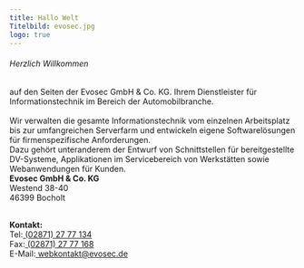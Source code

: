 ```yaml
---
title: Hallo Welt
Titelbild: evosec.jpg
logo: true
---
```

<div class="row">
<div class="col-md-8">
<h6>Herzlich Willkommen</h6>
auf den Seiten der Evosec GmbH & Co. KG. Ihrem Dienstleister für Informationstechnik im Bereich der Automobilbranche.<br> 
<br>
Wir verwalten die gesamte Informationstechnik vom einzelnen Arbeitsplatz bis zur umfangreichen Serverfarm und entwickeln eigene Softwarelösungen für firmenspezifische Anforderungen.<br> 
Dazu gehört unteranderem der Entwurf von Schnittstellen für bereitgestellte DV-Systeme, Applikationen im Servicebereich von Werkstätten sowie Webanwendungen für Kunden.<br>
</div>
<div class="col-md-4">
<div class="card bg-light mb-3">
<div class="card-body">
<strong>Evosec GmbH & Co. KG</strong><br>
Westend 38-40<br>
46399 Bocholt<br>

<br>

<strong>Kontakt:</strong><br>
Tel:<a href="tel:(02871) 27 77 134"> (02871) 27 77 134</a><br>
Fax:<a href="fax:(02871) 27 77 168"> (02871) 27 77 168</a><br>
E-Mail:<a href="mailto:webkontakt@evosec.de"> webkontakt@evosec.de</a><br>

</div>
</div>
</div>
</div>
